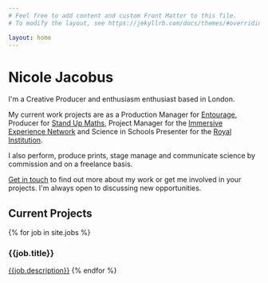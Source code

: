 ```yaml
---
# Feel free to add content and custom Front Matter to this file.
# To modify the layout, see https://jekyllrb.com/docs/themes/#overriding-theme-defaults

layout: home
---
```


# Nicole Jacobus


I'm a Creative Producer and enthusiasm enthusiast based in London. 

My current work projects are as a Production Manager for <a href="https://entourage.live/" target="_blank">Entourage</a>, Producer for <a href="https://www.youtube.com/@standupmaths" target="_blank">Stand Up Maths</a>, Project Manager for the <a href="https://immersiveexperience.network/" target="_blank">Immersive Experience Network</a> and Science in Schools Presenter for the <a href="https://www.rigb.org/learning/science-shows-your-school" target="_blank">Royal Institution</a>.

I also perform, produce prints, stage manage and communicate science by commission and on a freelance basis.

<a href="mailto:hinicole@jacobus.org">Get in touch</a> to find out more about my work or get me involved in your projects. I'm always open to discussing new opportunities.

<div class="index-jobs">
<h2 id="jobs">Current Projects</h2>

{% for job in site.jobs %}
<h3>{{job.title}}</h3>
<a href="{{ site.baseurl }}{{ job.url }}">{{job.description}}</a>
{% endfor %}
</div>